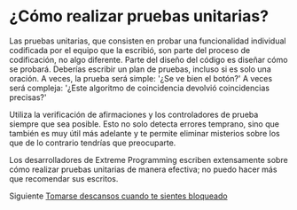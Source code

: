 # ¿Cómo realizar pruebas unitarias?
[//]: # (Version:1.0.0)
Las pruebas unitarias, que consisten en probar una funcionalidad individual codificada por el equipo que la escribió, son parte del proceso de codificación, no algo diferente. Parte del diseño del código es diseñar cómo se probará. Deberías escribir un plan de pruebas, incluso si es solo una oración. A veces, la prueba será simple: '¿Se ve bien el botón?' A veces será compleja: '¿Este algoritmo de coincidencia devolvió coincidencias precisas?'

Utiliza la verificación de afirmaciones y los controladores de prueba siempre que sea posible. Esto no solo detecta errores temprano, sino que también es muy útil más adelante y te permite eliminar misterios sobre los que de lo contrario tendrías que preocuparte.

Los desarrolladores de Extreme Programming escriben extensamente sobre cómo realizar pruebas unitarias de manera efectiva; no puedo hacer más que recomendar sus escritos.

Siguiente [Tomarse descansos cuando te sientes bloqueado](09-Take-Breaks-when-Stumped.md)